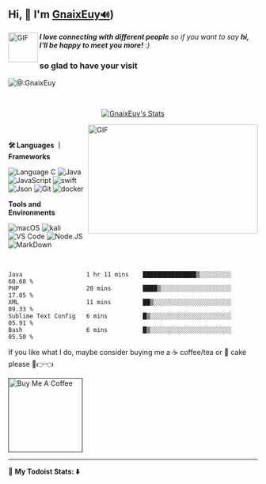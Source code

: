 ## Hi, 👋  I'm <a href="" target="_blank">GnaixEuy<sup><a href="" title="pronounce">`🔊`</a></sup>)</a> 

<img align="left" alt="GIF" src="https://media.giphy.com/media/LnQjpWaON8nhr21vNW/giphy.gif" width="60" title="Say HI"> <em><b>I love connecting with different people</b> so if you want to say <b>hi, I'll be happy to meet you more!</b> :)</em>

### so glad to have your visit
![@:GnaixEuy](https://count.getloli.com/get/@:GnaixEuy)

<br>

<p align="center">
  <a href="https://github.com/GnaixEuy" class="rich-diff-level-one">
    <img src="https://github-readme-stats.vercel.app/api?username=GnaixEuy&show_icons=true&theme=nightowl" alt="GnaixEuy's Stats" >
  </a>
</p>


<img align="right" alt="GIF" src="https://github.com/abhisheknaiidu/abhisheknaiidu/blob/master/code.gif?raw=true" width="343" height="220" title="Do what you like, and do it best!"> &nbsp;&nbsp;&nbsp;&nbsp;



**🛠  Languages ｜ Frameworks**

![Language C](https://img.shields.io/badge/-LanguageC-blue?style=plastic&logo=C)
![Java](https://img.shields.io/badge/-Java-3f4441?style=plastic&logo=Java)
![JavaScript](https://img.shields.io/badge/-JavaScript-black?style=plastic&logo=javascript)
![swift](https://img.shields.io/badge/-Swift-black?style=plastic&logo=Swift)
![Json](https://img.shields.io/badge/-JSON-green?style=plastic&logo=JSON)
![Git](https://img.shields.io/badge/-Git-black?style=plastic&logo=git)
![docker](https://img.shields.io/badge/-docker-8fcfd1?style=plastic&&logo=docker)

**Tools and Environments**

![macOS](https://img.shields.io/badge/-macOS-gray?style=plastic&logo=macOS)
![kali](https://img.shields.io/badge/-kalilinux-white?style=plastic&logo=kali-linux)
![VS Code](https://img.shields.io/badge/-VS%20Code-007ACC?style=plastic&logo=visual-studio-code)
![Node.JS](https://img.shields.io/badge/-Node.JS-black?style=plastic&logo=Node.js) 
![MarkDown](https://img.shields.io/badge/-MarkDown-E10098?style=plastic&logo=MarkDown)

<br>

<!--START_SECTION:waka-->
```text
Java                  1 hr 11 mins    ███████████████▒░░░░░░░░░   60.68 % 
PHP                   20 mins         ████▒░░░░░░░░░░░░░░░░░░░░   17.05 % 
XML                   11 mins         ██▒░░░░░░░░░░░░░░░░░░░░░░   09.33 % 
Sublime Text Config   6 mins          █▒░░░░░░░░░░░░░░░░░░░░░░░   05.91 % 
Bash                  6 mins          █▒░░░░░░░░░░░░░░░░░░░░░░░   05.50 % 
```
<!--END_SECTION:waka-->

If you like what I do, maybe consider buying me a ☕ coffee/tea or 🍰 cake please 🥺👉👈  

<a href="" target="_blank"><img src="https://cdn.buymeacoffee.com/buttons/v2/default-red.png" alt="Buy Me A Coffee" width="150" ></a>

---

🚧 **My Todoist Stats: ⬇️** 

